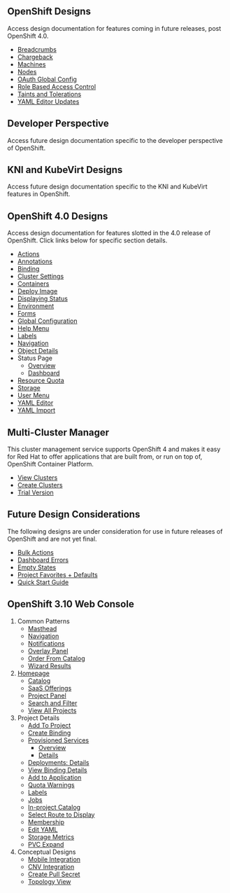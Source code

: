 ## OpenShift Designs
Access design documentation for features coming in future releases, post OpenShift 4.0.

- [Breadcrumbs](http://openshift.github.io/openshift-origin-design/web-console/future-openshift/breadcrumbs/breadcrumbs)
- [Chargeback](http://openshift.github.io/openshift-origin-design/web-console/future-openshift/chargeback/chargeback)
- [Machines](http://openshift.github.io/openshift-origin-design/web-console/future-openshift/machines/machines)
- [Nodes](http://openshift.github.io/openshift-origin-design/web-console/future-openshift/nodes/nodes)
- [OAuth Global Config](http://openshift.github.io/openshift-origin-design/web-console/future-openshift/oauth/oauth)
- [Role Based Access Control](http://openshift.github.io/openshift-origin-design/web-console/future-openshift/role-based-access-control/role-based-access-control)
- [Taints and Tolerations](http://openshift.github.io/openshift-origin-design/web-console/future-openshift/taints-tolerations/taints-tolerations)
- [YAML Editor Updates](http://openshift.github.io/openshift-origin-design/web-console/future-openshift/code-editor-updates/code-editor-updates)

## Developer Perspective
Access future design documentation specific to the developer perspective of OpenShift.


## KNI and KubeVirt Designs
Access future design documentation specific to the KNI and KubeVirt features in OpenShift.


## OpenShift 4.0 Designs
Access design documentation for features slotted in the 4.0 release of OpenShift. Click links below for specific section details.

- [Actions](http://openshift.github.io/openshift-origin-design/web-console/4.0-designs/actions/actions)
- [Annotations](http://openshift.github.io/openshift-origin-design/web-console/4.0-designs/annotations/annotations)
- [Binding](http://openshift.github.io/openshift-origin-design//web-console/4.0-designs/binding/binding)
- [Cluster Settings](http://openshift.github.io/openshift-origin-design/web-console/4.0-designs/cluster-settings/cluster-settings)
- [Containers](http://openshift.github.io/openshift-origin-design/web-console/4.0-designs/containers/containers)
- [Deploy Image](http://openshift.github.io/openshift-origin-design/web-console/4.0-designs/deploy-image/deploy-image)
- [Displaying Status](http://openshift.github.io/openshift-origin-design/web-console/4.0-designs/status/status)
- [Environment](http://openshift.github.io/openshift-origin-design/web-console/4.0-designs/environment/environment)
- [Forms](http://openshift.github.io/openshift-origin-design/web-console/4.0-designs/forms/forms)
- [Global Configuration](http://openshift.github.io/openshift-origin-design/web-console/4.0-designs/global-config/global-config)
- [Help Menu](http://openshift.github.io/openshift-origin-design/web-console/4.0-designs/help-menu/help-menu)
- [Labels](http://openshift.github.io/openshift-origin-design/web-console/4.0-designs/labels/labels)
- [Navigation](http://openshift.github.io/openshift-origin-design/web-console/4.0-designs/navigation/navigation)
- [Object Details](http://openshift.github.io/openshift-origin-design/web-console/4.0-designs/object-details/object-details)
- Status Page
  * [Overview](http://openshift.github.io/openshift-origin-design/web-console/4.0-designs/overview/overview)
  * [Dashboard](http://openshift.github.io/openshift-origin-design/web-console/4.0-designs/dashboard/dashboard)
- [Resource Quota](http://openshift.github.io/openshift-origin-design/web-console/4.0-designs/resource-quota/resource-quota)
- [Storage](http://openshift.github.io/openshift-origin-design/web-console/4.0-designs/storage/storage)
- [User Menu](http://openshift.github.io/openshift-origin-design/web-console/4.0-designs/user/user)
- [YAML Editor](http://openshift.github.io/openshift-origin-design/web-console/4.0-designs/edit-yaml/edit-yaml)
- [YAML Import](http://openshift.github.io/openshift-origin-design/web-console/4.0-designs/import-yaml/import-yaml)

## Multi-Cluster Manager
This cluster management service supports OpenShift 4 and makes it easy for Red Hat to offer applications that are built from, or run on top of, OpenShift Container Platform.
- [View Clusters](http://openshift.github.io/openshift-origin-design/web-console/multi-cluster/uhc-clusters/uhc-clusters)
- [Create Clusters](http://openshift.github.io/openshift-origin-design/web-console/multi-cluster/uhc-create-cluster/uhc-create-cluster)
- [Trial Version](http://openshift.github.io/openshift-origin-design/web-console/multi-cluster/trial/trial)

## Future Design Considerations
The following designs are under consideration for use in future releases of OpenShift and are not yet final.

- [Bulk Actions](http://openshift.github.io/openshift-origin-design/web-console/old/bulk-actions/bulk-actions)
- [Dashboard Errors](http://openshift.github.io/openshift-origin-design/web-console/old/dashboard-errors/dashboard-errors)
- [Empty States](http://openshift.github.io/openshift-origin-design/web-console/old/empty-states/empty-states)
- [Project Favorites + Defaults](http://openshift.github.io/openshift-origin-design/web-console/old/project-selector/project-selector)
- [Quick Start Guide](http://openshift.github.io/openshift-origin-design/web-console/old/quick-start-guide/quick-start-guide)

## OpenShift 3.10 Web Console

1. Common Patterns
	- [Masthead](./web-console/old/patterns/masthead.md)
	- [Navigation](./web-console/old/patterns/navigation.md)
	- [Notifications](./web-console/old/patterns/notifications.md)
	- [Overlay Panel](./web-console/old/patterns/overlay-panel.md)
	- [Order From Catalog](./web-console/old/patterns/order-from-catalog.md)
	- [Wizard Results](./web-console/old/patterns/wizard-results.md)
1. [Homepage](./web-console/old/homepage/homepage.md)
	- [Catalog](./web-console/old/homepage/catalog.md)
	- [SaaS Offerings](./web-console/old/homepage/offerings.md)
	- [Project Panel](./web-console/old/homepage/project-panel.md)
	- [Search and Filter](./web-console/old/homepage/search-filter.md)
	- [View All Projects](./web-console/old/homepage/full-projects-list.md)
1. Project Details
	- [Add To Project](./web-console/old/project-details/add-to-project.md)
	- [Create Binding](./web-console/old/project-details/binding-in-project.md)
	- [Provisioned Services](./web-console/old/project-details/provisioned-services.md)
		- [Overview](./web-console/old/project-details/provisioned-services-overview.md)
		- [Details](./web-console/old/project-details/provisioned-service-details.md)
	- [Deployments: Details](./web-console/old/project-details/deployment-details.md)
	- [View Binding Details](./web-console/old/project-details/binding-details.md)
	- [Add to Application](./web-console/old/project-details/add-to-application.md)
	- [Quota Warnings](./web-console/old/project-details/quota-warnings.md)
	- [Labels](./web-console/old/project-details/labels.md)
	- [Jobs](./web-console/old/project-details/jobs.md)
	- [In-project Catalog](./web-console/old/project-details/in-project-catalog.md)
	- [Select Route to Display](./web-console/old/project-details/select-route.md)
	- [Membership](./web-console/old/project-details/membership.md)
	- [Edit YAML](./web-console/old/project-details/edit-yaml.md)
	- [Storage Metrics](./web-console/old/project-details/storage-metrics.md)
	- [PVC Expand](./web-console/old/project-details/pvc-expand.md)
1. Conceptual Designs
	- [Mobile Integration](./web-console/old/conceptual-designs/mobile.md)
	- [CNV Integration](./web-console/old/conceptual-designs/cnv.md)
	- [Create Pull Secret](./web-console/old/conceptual-designs/pull-secret.md)
	- [Topology View](./web-console/old/conceptual-designs/topology.md)
